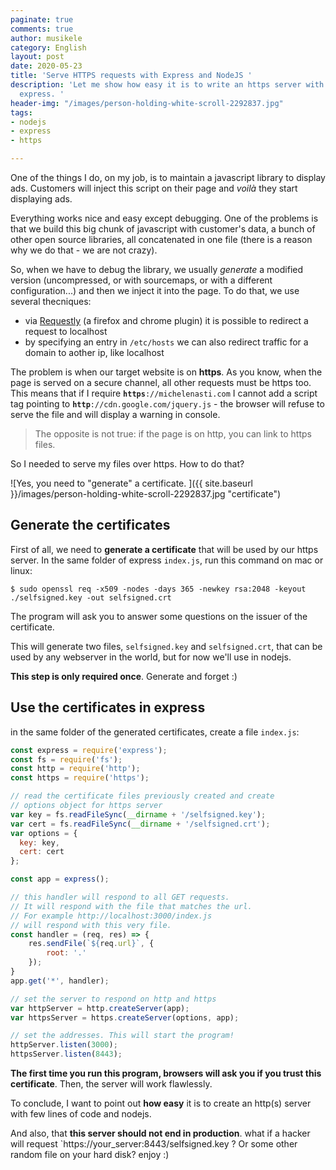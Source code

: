 ```yaml
---
paginate: true
comments: true
author: musikele
category: English
layout: post
date: 2020-05-23
title: 'Serve HTTPS requests with Express and NodeJS '
description: 'Let me show how easy it is to write an https server with nodejs and
  express. '
header-img: "/images/person-holding-white-scroll-2292837.jpg"
tags:
- nodejs
- express
- https

---
```

One of the things I do, on my job, is to maintain a javascript library to display ads. Customers will inject this script on their page and _voilà_ they start displaying ads.

Everything works nice and easy except debugging. One of the problems is that we build this big chunk of javascript with customer's data, a bunch of other open source libraries, all concatenated in one file (there is a reason why we do that - we are not crazy).

So, when we have to debug the library, we usually _generate_ a modified version (uncompressed, or with sourcemaps, or with a different configuration...) and then we inject it into the page. To do that, we use several thecniques:

* via [Requestly](https://www.requestly.in/ "Requestly.in") (a firefox and chrome plugin) it is possible to redirect a request to localhost
* by specifying an entry in `/etc/hosts` we can also redirect traffic for a domain to aother ip, like localhost

The problem is when our target website is on **https**. As you know, when the page is served on a secure channel, all other requests must be https too. This means that if I require **`https`**`://michelenasti.com` I cannot add a script tag pointing to **`http`**`://cdn.google.com/jquery.js` - the browser will refuse to serve the file and will display a warning in console.

> The opposite is not true: if the page is on http, you can link to https files.

So I needed to serve my files over https. How to do that?

![Yes, you need to "generate" a certificate. ]({{ site.baseurl }}/images/person-holding-white-scroll-2292837.jpg "certificate")

## Generate the certificates

First of all, we need to **generate a certificate** that will be used by our https server. In the same folder of express `index.js`, run this command on mac or linux:

```console
$ sudo openssl req -x509 -nodes -days 365 -newkey rsa:2048 -keyout ./selfsigned.key -out selfsigned.crt
```

The program will ask you to answer some questions on the issuer of the certificate.

This will generate two files, `selfsigned.key` and `selfsigned.crt`, that can be used by any webserver in the world, but for now we'll use in nodejs.

**This step is only required once**. Generate and forget :) 

## Use the certificates in express

in the same folder of the generated certificates, create a file `index.js`:

```javascript
const express = require('express');
const fs = require('fs');
const http = require('http');
const https = require('https');

// read the certificate files previously created and create 
// options object for https server 
var key = fs.readFileSync(__dirname + '/selfsigned.key');
var cert = fs.readFileSync(__dirname + '/selfsigned.crt');
var options = {
  key: key,
  cert: cert
};

const app = express();

// this handler will respond to all GET requests. 
// It will respond with the file that matches the url. 
// For example http://localhost:3000/index.js 
// will respond with this very file. 
const handler = (req, res) => {
    res.sendFile(`${req.url}`, {
        root: '.'
    });
}
app.get('*', handler);

// set the server to respond on http and https 
var httpServer = http.createServer(app);
var httpsServer = https.createServer(options, app);

// set the addresses. This will start the program! 
httpServer.listen(3000);
httpsServer.listen(8443);
```

**The first time you run this program, browsers will ask you if you trust this certificate**. Then, the server will work flawlessly.

To conclude, I want to point out **how easy** it is to create an http(s) server with few lines of code and nodejs.

And also, that **this server should not end in production**. what if a hacker will request \`https://your_server:8443/selfsigned.key ? Or some other random file on your hard disk? enjoy :)